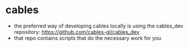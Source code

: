 # cables

* the preferred way of developing cables locally is using the cables_dev repository: https://github.com/cables-gl/cables_dev
* that repo contains scripts that do the necessary work for you
